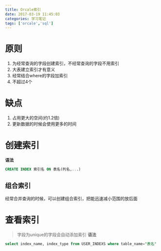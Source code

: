 ```yaml
---
title: Orcale索引
date: 2017-03-19 11:45:03
categories: 学习笔记
tags: ['orcale','sql']
---
```


# 原则
1. 为经常查询的字段创建索引，不经常查询的字段不用索引
2. 大表建立索引才有意义
3. 经常结合where的字段加索引
4. 不超过4个

# 缺点
1. 占用更大的空间(约1.2倍)
2. 更新数据的时候会使用更多的时间

# 创建索引
**语法**

```sql
CREATE INDEX 索引名 ON 表名(列名,...)
```

## 组合索引
经常合并查询的时候，可以创建组合索引，把能迅速减小范围的放后面

# 查看索引
>字段为unique的字段会自动添加索引
**语法**
```sql
select index_name, index_type from USER_INDEXS where table_name="表名"
```
